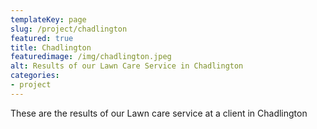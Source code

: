 ```yaml
---
templateKey: page
slug: /project/chadlington
featured: true
title: Chadlington
featuredimage: /img/chadlington.jpeg
alt: Results of our Lawn Care Service in Chadlington
categories:
- project
---
```

These are the results of our Lawn care service at a client in Chadlington


